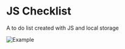 # JS Checklist
A to do list created with JS and local storage

![Example](https://i.imgur.com/QF8r1hd.gifv)

